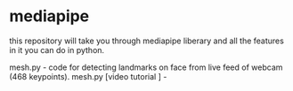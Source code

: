 # mediapipe
this repository will take you through mediapipe liberary and all the features in it you can do in python.

mesh.py - code for detecting landmarks on face from live feed of webcam (468 keypoints).
mesh.py [video tutorial ] - 
